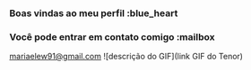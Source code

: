 ### Boas vindas ao meu perfil :blue_heart

<!--meu nome é maria Elena 

-Estou estudando na Alura
H- Estou me desenvolvendo na linguagem JavaScript,
- Utilizo esse espaço para minha organização e compartilhamento dos meus projetos desenvolvido.
-->
### Você pode entrar em contato comigo :mailbox

mariaelew91@gmail.com
![descrição do GIF](link GIF do Tenor)

